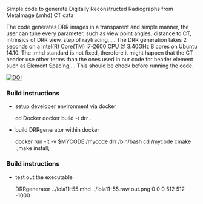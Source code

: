 Simple code to generate Digitally Reconstructed Radiographs from MetaImage (.mhd) CT data

The code generates DRR images in a transparent and simple manner, the user can tune every parameter, such as view point angles, distance to CT, intrinsics of DRR view, step of raytracing, ...
The DRR generation takes 2 seconds on a Intel(R) Core(TM) i7-2600 CPU @ 3.40GHz 8 cores on Ubuntu 14.10.
The .mhd standard is not fixed, therefore it might happen that the CT header use other terms than the ones used in our code for header element such as Element Spacing,... This should be check before running the code.

[![DOI](https://zenodo.org/badge/88970535.svg)](https://zenodo.org/badge/latestdoi/88970535)

### Build instructions

* setup developer environment via docker

    cd Docker
    docker build -t drr .

* build DRRgenerator within docker

    docker run -it -v $MYCODE:/mycode drr /bin/bash
    cd /mycode
    cmake .;make install;

### Build instructions

* test out the executable

    DRRgenerator ../lola11-55.mhd ../lola11-55.raw  out.png 0 0 0 512 512 -1000

